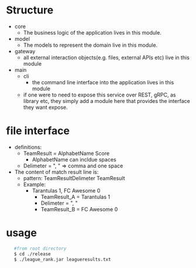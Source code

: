 # Structure
* core
    * The business logic of the application lives in this module.
* model
    * The models to represent the domain live in this module. 
* gateway
    * all external interaction objects(e.g. files, external APIs etc) live in this module
* main 
    * cli
        * the command line interface into the application lives in this module
    * if one were to need to expose this service over REST, gRPC, as library etc, they simply add a module here that provides the interface they want expose.

# file interface
* definitions:
    * TeamResult = AlphabetName Score
        * AlphabetName can incldue spaces
    * Delimeter = ", " => comma and one space
* The content of match result line is:
    * pattern: TeamResultDelimeter TeamResult
    * Example:
        * Tarantulas 1, FC Awesome 0
            * TeamResult_A = Tarantulas 1
            * Delimeter = ", "
            * TeamResult_B = FC Awesome 0



# usage
```bash
   #from root directory
   $ cd ./release
   $ ./league_rank.jar leagueresults.txt
```